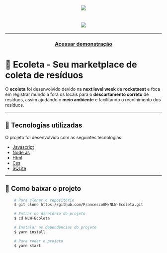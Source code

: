<h1 align=center>
    <img src="https://uploaddeimagens.com.br/imagens/i2AB4mQ">
</h1>
<h1 align=center>
    <img src="https://giphy.com/gifs/fvH4grDhat7XNsYJsv/html5">
</h1>

---

<h3 align=center>
    <a href="https://ecoleta-coleta-de-residuos.herokuapp.com/">Acessar demonstração</a>
</h3>

# 🍁 Ecoleta - Seu marketplace de coleta de resíduos

O **ecoleta** foi desenvolvido devido na **next level week** da **rocketseat** e foca em registrar mundo a fora os locais para o **descartamento correto** de resíduos, assim ajudando o **meio ambiente** e facilitando o recolhimento dos resíduos.

---

## 🚀 Tecnologias utilizadas
O projeto foi desenvolvido com as seguintes tecnologias:

- [Javascript](https://developer.mozilla.org/pt-BR/docs/Web/JavaScript)
- [Node Js](https://nodejs.org/en/)
- [Html](https://developer.mozilla.org/pt-BR/docs/Web/HTML)
- [Css](https://developer.mozilla.org/pt-BR/docs/Web/CSS)
- [SQLite](https://www.sqlite.org/index.html)

---

## 📁 Como baixar o projeto

```bash
    # Para clonar o repositório
    $ git clone https://github.com/FrancescoGM/NLW-Ecoleta.git

    # Entrar no diretório do projeto
    $ cd NLW-Ecoleta

    # Instalar as dependências do projeto
    $ yarn install

    # Para rodar o projeto
    $ yarn start
```

